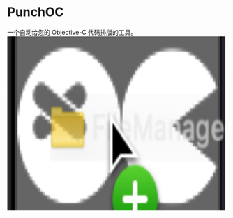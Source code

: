 # PunchOC
一个自动给您的 Objective-C 代码排版的工具。
<img src="https://github.com/icefirewang/PunchOC/blob/master/pull.png" width ="500" height="400" align=right/>

